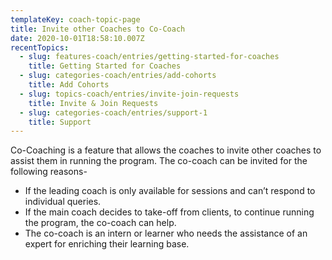 ```yaml
---
templateKey: coach-topic-page
title: Invite other Coaches to Co-Coach
date: 2020-10-01T18:58:10.007Z
recentTopics:
  - slug: features-coach/entries/getting-started-for-coaches
    title: Getting Started for Coaches
  - slug: categories-coach/entries/add-cohorts
    title: Add Cohorts
  - slug: topics-coach/entries/invite-join-requests
    title: Invite & Join Requests
  - slug: categories-coach/entries/support-1
    title: Support
---
```

Co-Coaching is a feature that allows the coaches to invite other coaches to assist them in running the program. The co-coach can be invited for the following reasons-

* If the leading coach is only available for sessions and can’t respond to individual queries.
* If the main coach decides to take-off from clients, to continue running the program, the co-coach can help.
* The co-coach is an intern or learner who needs the assistance of an expert for enriching their learning base.
